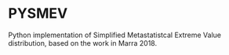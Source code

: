 # PYSMEV

Python implementation of Simplified Metastatistcal Extreme Value distribution, based on the work in Marra 2018. 
